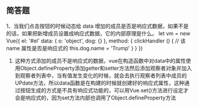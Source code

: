 ## 简答题

1、当我们点击按钮的时候动态给 data 增加的成员是否是响应式数据，如果不是的话，如果把新增成员设置成响应式数据，它的内部原理是什么。
let vm = new Vue({
 el: '#el'
 data: {
  o: 'object',
  dog: {}
 },
 method: {
  clickHandler () {
   // 该 name 属性是否是响应式的
   this.dog.name = 'Trump'
  }
 }
})

1. ​		这种方式添加的成员不是响应式的数据，vue在构造函数中对data中的属性使用Object.defineProperty添加getter和setter方法然后添加观察者对象并加入到观察者列表中，当有值发生变化的时候，就会去执行观察者列表中成员的UPdate方法，所以data函数是在构建的时候就创建好的响应式属性，这种通过按钮生成的方式是不具有响应式功能的，可以用Vue.set()方法进行设定才会是响应式的，因为set方法内部也调用了Object.defineProperty方法


